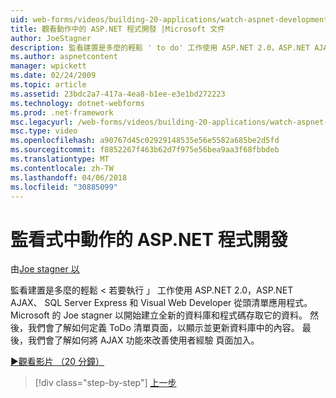```yaml
---
uid: web-forms/videos/building-20-applications/watch-aspnet-development-in-action
title: 觀看動作中的 ASP.NET 程式開發 |Microsoft 文件
author: JoeStagner
description: 監看建置是多麼的輕鬆 ' to do' 工作使用 ASP.NET 2.0，ASP.NET AJAX、 SQL Server Express 和 Visual Web Developer 從頭清單應用程式。 Mic...
ms.author: aspnetcontent
manager: wpickett
ms.date: 02/24/2009
ms.topic: article
ms.assetid: 23bdc2a7-417a-4ea8-b1ee-e3e1bd272223
ms.technology: dotnet-webforms
ms.prod: .net-framework
msc.legacyurl: /web-forms/videos/building-20-applications/watch-aspnet-development-in-action
msc.type: video
ms.openlocfilehash: a90767d45c02929148535e56e5582a685be2d5fd
ms.sourcegitcommit: f8852267f463b62d7f975e56bea9aa3f68fbbdeb
ms.translationtype: MT
ms.contentlocale: zh-TW
ms.lasthandoff: 04/06/2018
ms.locfileid: "30885099"
---
```

<a name="watch-aspnet-development-in-action"></a>監看式中動作的 ASP.NET 程式開發
====================
由[Joe stagner 以](https://github.com/JoeStagner)

監看建置是多麼的輕鬆 < 若要執行 」 工作使用 ASP.NET 2.0，ASP.NET AJAX、 SQL Server Express 和 Visual Web Developer 從頭清單應用程式。 Microsoft 的 Joe stagner 以開始建立全新的資料庫和程式碼存取它的資料。 然後，我們會了解如何定義 ToDo 清單頁面，以顯示並更新資料庫中的內容。 最後，我們會了解如何將 AJAX 功能來改善使用者經驗 頁面加入。

[&#9654;觀看影片 （20 分鐘）](https://channel9.msdn.com/Blogs/ASP-NET-Site-Videos/watch-aspnet-development-in-action)

> [!div class="step-by-step"]
> [上一步](lesson-8-working-with-the-gridview-and-formview.md)
